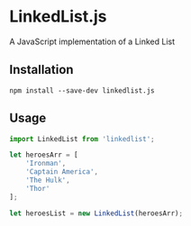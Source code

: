 # LinkedList.js
A JavaScript implementation of a Linked List

## Installation
`npm install --save-dev linkedlist.js`

## Usage
```js
import LinkedList from 'linkedlist';

let heroesArr = [
    'Ironman',
    'Captain America',
    'The Hulk',
    'Thor'
];

let heroesList = new LinkedList(heroesArr);
```
